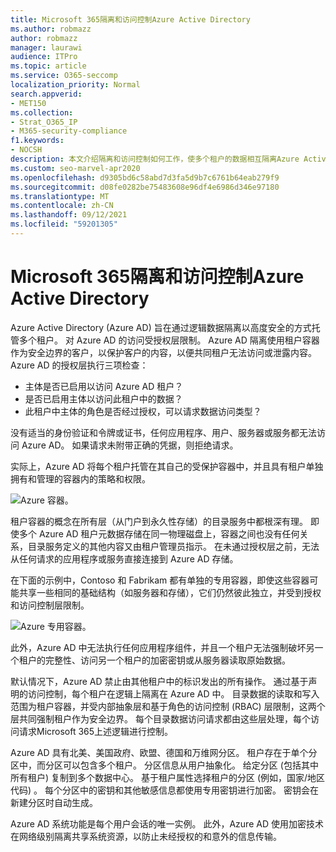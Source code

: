 ```yaml
---
title: Microsoft 365隔离和访问控制Azure Active Directory
ms.author: robmazz
author: robmazz
manager: laurawi
audience: ITPro
ms.topic: article
ms.service: O365-seccomp
localization_priority: Normal
search.appverid:
- MET150
ms.collection:
- Strat_O365_IP
- M365-security-compliance
f1.keywords:
- NOCSH
description: 本文介绍隔离和访问控制如何工作，使多个租户的数据相互隔离Azure Active Directory。
ms.custom: seo-marvel-apr2020
ms.openlocfilehash: d9305bd6c58abd7d3fa5d9b7c6761b64eab279f9
ms.sourcegitcommit: d08fe0282be75483608e96df4e6986d346e97180
ms.translationtype: MT
ms.contentlocale: zh-CN
ms.lasthandoff: 09/12/2021
ms.locfileid: "59201305"
---
```

# <a name="microsoft-365-isolation-and-access-control-in-azure-active-directory"></a>Microsoft 365隔离和访问控制Azure Active Directory

Azure Active Directory (Azure AD) 旨在通过逻辑数据隔离以高度安全的方式托管多个租户。 对 Azure AD 的访问受授权层限制。 Azure AD 隔离使用租户容器作为安全边界的客户，以保护客户的内容，以便共同租户无法访问或泄露内容。 Azure AD 的授权层执行三项检查：

- 主体是否已启用以访问 Azure AD 租户？
- 是否已启用主体以访问此租户中的数据？
- 此租户中主体的角色是否经过授权，可以请求数据访问类型？

没有适当的身份验证和令牌或证书，任何应用程序、用户、服务器或服务都无法访问 Azure AD。 如果请求未附带正确的凭据，则拒绝请求。

实际上，Azure AD 将每个租户托管在其自己的受保护容器中，并且具有租户单独拥有和管理的容器内的策略和权限。
 
![Azure 容器。](../media/office-365-isolation-azure-container.png)

租户容器的概念在所有层（从门户到永久性存储）的目录服务中都根深有理。 即使多个 Azure AD 租户元数据存储在同一物理磁盘上，容器之间也没有任何关系，目录服务定义的其他内容又由租户管理员指示。 在未通过授权层之前，无法从任何请求的应用程序或服务直接连接到 Azure AD 存储。

在下面的示例中，Contoso 和 Fabrikam 都有单独的专用容器，即使这些容器可能共享一些相同的基础结构（如服务器和存储），它们仍然彼此独立，并受到授权和访问控制层限制。
 
![Azure 专用容器。](../media/office-365-isolation-azure-dedicated-containers.png)

此外，Azure AD 中无法执行任何应用程序组件，并且一个租户无法强制破坏另一个租户的完整性、访问另一个租户的加密密钥或从服务器读取原始数据。

默认情况下，Azure AD 禁止由其他租户中的标识发出的所有操作。 通过基于声明的访问控制，每个租户在逻辑上隔离在 Azure AD 中。 目录数据的读取和写入范围为租户容器，并受内部抽象层和基于角色的访问控制 (RBAC) 层限制，这两个层共同强制租户作为安全边界。 每个目录数据访问请求都由这些层处理，每个访问请求Microsoft 365上述逻辑进行控制。

Azure AD 具有北美、美国政府、欧盟、德国和万维网分区。 租户存在于单个分区中，而分区可以包含多个租户。 分区信息从用户抽象化。 给定分区 (包括其中所有租户) 复制到多个数据中心。 基于租户属性选择租户的分区 (例如，国家/地区代码) 。 每个分区中的密钥和其他敏感信息都使用专用密钥进行加密。 密钥会在新建分区时自动生成。

Azure AD 系统功能是每个用户会话的唯一实例。 此外，Azure AD 使用加密技术在网络级别隔离共享系统资源，以防止未经授权的和意外的信息传输。
